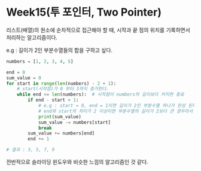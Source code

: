 # Week15(투 포인터, Two Pointer)

리스트(배열)의 원소에 순차적으로 접근해야 할 때, 시작과 끝 점의 위치를 기록하면서 처리하는 알고리즘이다.

e.g : 길이가 2인 부분수열들의 합을 구하고 싶다.

```python
numbers = [1, 2, 3, 4, 5]

end = 0
sum_value = 0
for start in range(len(numbers) - 2 + 1):
    # start(시작점)가 0 부터 3까지 증가한다.
    while end <= len(numbers):  # 시작점이 numbers의 길이보다 커지면 종료
        if end - start > 1:
            # e.g : start = 0, end = 1이면 길이가 2인 부분수열 하나가 완성 된다.
            # end와 start의 차이가 2 이상이면 부분수열의 길이가 2보다 큰 경우라서 탈출
            print(sum_value)
            sum_value -= numbers[start]
            break
        sum_value += numbers[end]
        end += 1

# 결과 : 3, 5, 7, 9
```

전반적으로 슬라이딩 윈도우와 비슷한 느낌의 알고리즘인 것 같다.
